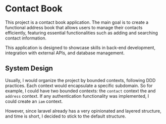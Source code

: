 # Contact Book

This project is a contact book application. The main goal is to create a functional address book that allows users to manage their contacts efficiently, featuring essential functionalities such as adding and searching contact information.

This application is designed to showcase skills in back-end development, integration with external APIs, and database management.

## System Design

Usually, I would organize the project by bounded contexts, following DDD practices. Each context would encapsulate a specific subdomain. So for example, I could have two bounded contexts: the `contact` context the and `address` context. If any authentication functionality was implemented, I could create an `iam` context.

However, since laravel already has a very opinionated and layered structure, and time is short, I decided to stick to the default structure.